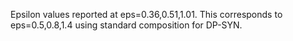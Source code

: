 Epsilon values reported at eps=0.36,0.51,1.01. This corresponds to eps=0.5,0.8,1.4 using standard composition for DP-SYN.
